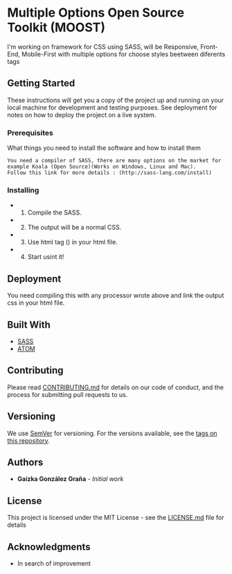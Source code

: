 # Multiple Options Open Source Toolkit (MOOST)

I'm working on framework for CSS using SASS, will be Responsive, Front-End, Mobile-First with multiple options for choose styles beetween diferents tags

## Getting Started

These instructions will get you a copy of the project up and running on your local machine for development and testing purposes. See deployment for notes on how to deploy the project on a live system.

### Prerequisites

What things you need to install the software and how to install them

```
You need a compiler of SASS, there are many options on the market for example Koala (Open Source)(Works on Windows, Linux and Mac).
Follow this link for more details : (http://sass-lang.com/install)
```

### Installing

* 1. Compile the SASS.
* 2. The output will be a normal CSS.
* 3. Use html tag (<link href="output.css" rel="stylesheet" type="text/css">) in your html file.
* 4. Start usint it!

## Deployment

You need compiling this with any processor wrote above and link the output css in your html file.

## Built With

* [SASS](http://sass-lang.com/install)
* [ATOM](https://atom.io/)

## Contributing

Please read [CONTRIBUTING.md](CODE_OF_CONDUCT.md) for details on our code of conduct, and the process for submitting pull requests to us.

## Versioning

We use [SemVer](http://semver.org/) for versioning. For the versions available, see the [tags on this repository](https://github.com/Gaizka-gzgr/Multiple-Options-Open-Source-Toolkit-MOOST-/tags). 

## Authors

* **Gaizka González Graña** - *Initial work* 

## License

This project is licensed under the MIT License - see the [LICENSE.md](LICENSE.md) file for details

## Acknowledgments

* In search of improvement
